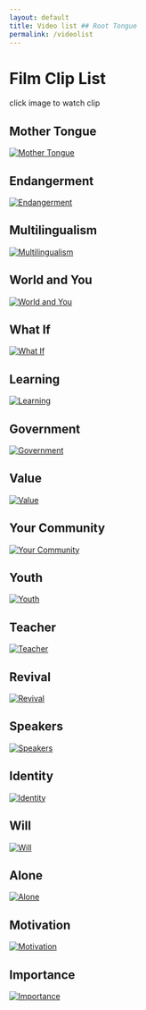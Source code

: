```yaml
---
layout: default
title: Video list ## Root Tongue
permalink: /videolist
---
```

# Film Clip List
click image to watch clip



## Mother Tongue
[![Mother Tongue](/assets/video/Mother-Tongue.jpg)](/clip-01-mother-tongue)





## Endangerment
[![Endangerment](/assets/video/Endangerment.jpg)](/clip-02-endangerment)





## Multilingualism
[![Multilingualism](/assets/video/Multilingualism.jpg)](/clip-03-multilingualism)





## World and You
[![World and You](/assets/video/World-and-You.jpg)](/clip-04-world-and-you)





## What If
[![What If](/assets/video/What-If.jpg)](/clip-05-what-if)





## Learning
[![Learning](/assets/video/Learning.jpg)](/clip-06-learning)





## Government
[![Government](/assets/video/Government.jpg)](/clip-07-government)





## Value
[![Value](/assets/video/Value.jpg)](/clip-08-value)





## Your Community
[![Your Community](/assets/video/Your-Community.jpg)](/clip-09-your-community)





## Youth
[![Youth](/assets/video/Youth.jpg)](/clip-10-youth)





## Teacher
[![Teacher](/assets/video/Teacher.jpg)](/clip-11-teacher)





## Revival
[![Revival](/assets/video/Revival.jpg)](/clip-12-revival)





## Speakers
[![Speakers](/assets/video/Speakers.jpg)](/clip-13-speakers)





## Identity
[![Identity](/assets/video/Identity.jpg)](/clip-14-identity)





## Will
[![Will](/assets/video/Will.jpg)](/clip-15-will)





## Alone
[![Alone](/assets/video/Alone.jpg)](/clip-16-alone)





## Motivation
[![Motivation](/assets/video/Motivation.jpg)](/clip-17-motivation)





## Importance
[![Importance](/assets/video/Importance.jpg)](/clip-18-importance)





